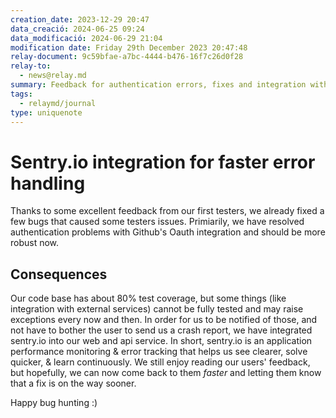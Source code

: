 ```yaml
---
creation_date: 2023-12-29 20:47
data_creació: 2024-06-25 09:24
data_modificació: 2024-06-29 21:04
modification date: Friday 29th December 2023 20:47:48
relay-document: 9c59bfae-a7bc-4444-b476-16f7c26d0f28
relay-to:
  - news@relay.md
summary: Feedback for authentication errors, fixes and integration with sentry.io
tags:
  - relaymd/journal
type: uniquenote
---
```


# Sentry.io integration for faster error handling
Thanks to some excellent feedback from our first testers, we already fixed a few bugs that caused some testers issues. Primiarily, we have resolved authentication problems with Github's Oauth integration and should be more robust now.

## Consequences
Our code base has about 80% test coverage, but some things (like integration with external services) cannot be fully tested and may raise exceptions every now and then.
In order for us to be notified of those, and not have to bother the user to send us a crash report, we have integrated sentry.io into our web and api service. In short, sentry.io is an application performance monitoring & error tracking that helps us see clearer, solve quicker, & learn continuously.
We still enjoy reading our users' feedback, but hopefully, we can now come back to them *faster* and letting them know that a fix is on the way sooner.

Happy bug hunting :)